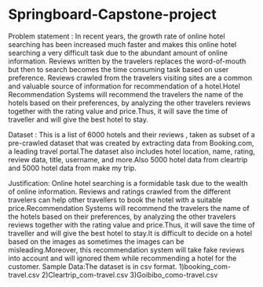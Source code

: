 # Springboard-Capstone-project
Problem statement : In recent years, the growth rate of online hotel searching has been increased much faster and makes this online hotel searching a very difficult task due to the abundant amount of online information. Reviews written by the travelers replaces the word-of-mouth but then to search becomes the time consuming task based on user preference. Reviews crawled from the travelers visiting sites are a common and valuable source of information for recommendation of a hotel.Hotel Recommendation Systems will recommend the travelers the name of the hotels based on their preferences, by analyzing the other travelers reviews together with the rating value and price.Thus, it will save  the time of traveller and will give the best hotel to stay.

Dataset : This is a list of 6000 hotels and their reviews , taken as subset of a pre-crawled dataset that was created by extracting data from Booking.com, a leading travel portal.The dataset  also includes hotel location, name, rating, review data, title, username, and more.Also 5000 hotel data from cleartrip and 5000 hotel data from make my trip.

Justification: Online hotel searching is a formidable task due to the wealth of online information. Reviews and ratings crawled from the different travelers  can help other  travellers to book the hotel with a suitable price.Recommendation Systems will recommend the travelers the name of the hotels based on their preferences, by analyzing the other travelers reviews together with the rating value and price.Thus, it will save  the time of traveller and will give the best hotel to stay.It is difficult to decide on a hotel based on the images as sometimes the images can be misleading.Moreover, this recommendation system will take  fake reviews into account and  will  ignored them while recommending a hotel for the customer.
Sample Data:The dataset is in csv format.
1)booking_com-travel.csv
2)Cleartrip_com-travel.csv
3)Goibibo_como-travel.csv




